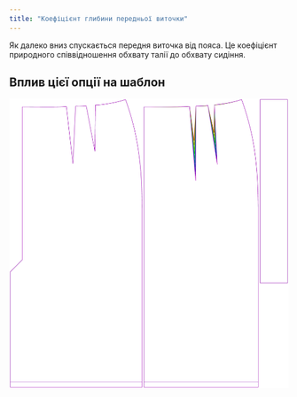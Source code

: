 ```yaml
---
title: "Коефіцієнт глибини передньої виточки"
---
```


Як далеко вниз спускається передня виточка від пояса. Це коефіцієнт природного співвідношення обхвату талії до обхвату сидіння.

## Вплив цієї опції на шаблон

![На цьому зображенні показано вплив цієї опції шляхом накладання декількох варіантів, які мають різне значення для цієї опції](penelope_frontdartdepthfactor_sample.svg "Вплив цієї опції на шаблон")
